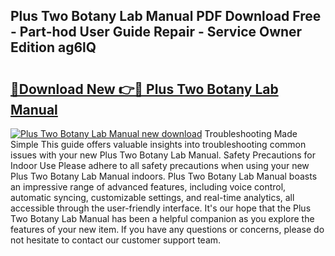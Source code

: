 ## Plus Two Botany Lab Manual PDF Download Free - Part-hod User Guide Repair - Service Owner Edition ag6lQ

# <h2><a href="http://bc48990.oget.top/?id=Plus+Two+Botany+Lab+Manual">🔗Download New 👉🔴 Plus Two Botany Lab Manual</a></h2>

[![Plus Two Botany Lab Manual new download](https://i.imgur.com/5g1atiW.png)](http://bc48990.oget.top/?id=Plus+Two+Botany+Lab+Manual)
Troubleshooting Made Simple This guide offers valuable insights into troubleshooting common issues with your new Plus Two Botany Lab Manual. Safety Precautions for Indoor Use Please adhere to all safety precautions when using your new Plus Two Botany Lab Manual indoors. Plus Two Botany Lab Manual boasts an impressive range of advanced features, including voice control, automatic syncing, customizable settings, and real-time analytics, all accessible through the user-friendly interface. It's our hope that the Plus Two Botany Lab Manual has been a helpful companion as you explore the features of your new item. If you have any questions or concerns, please do not hesitate to contact our customer support team.
